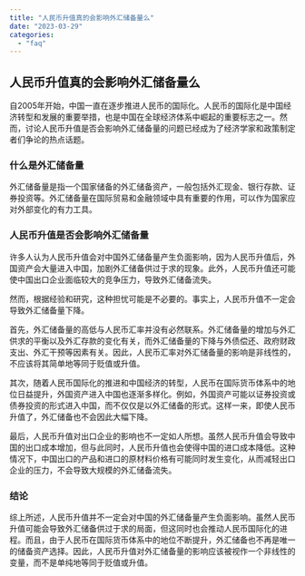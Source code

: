 ```yaml
---
title: "人民币升值真的会影响外汇储备量么"
date: "2023-03-29"
categories: 
  - "faq"
---
```


## 人民币升值真的会影响外汇储备量么

自2005年开始，中国一直在逐步推进人民币的国际化。人民币的国际化是中国经济转型和发展的重要举措，也是中国在全球经济体系中崛起的重要标志之一。然而，讨论人民币升值是否会影响外汇储备量的问题已经成为了经济学家和政策制定者们争论的热点话题。

### 什么是外汇储备量

外汇储备量是指一个国家储备的外汇储备资产，一般包括外汇现金、银行存款、证券投资等。外汇储备量在国际贸易和金融领域中具有重要的作用，可以作为国家应对外部变化的有力工具。

### 人民币升值是否会影响外汇储备量

许多人认为人民币升值会对中国外汇储备量产生负面影响，因为人民币升值后，外国资产会大量进入中国，加剧外汇储备供过于求的现象。此外，人民币升值还可能使中国出口企业面临较大的竞争压力，导致外汇储备流失。

然而，根据经验和研究，这种担忧可能是不必要的。事实上，人民币升值不一定会导致外汇储备量下降。

首先，外汇储备量的高低与人民币汇率并没有必然联系。外汇储备量的增加与外汇供求的平衡以及外汇存款的变化有关，而外汇储备量的下降与外债偿还、政府财政支出、外汇干预等因素有关。因此，人民币汇率对外汇储备量的影响是非线性的，不应该将其简单地等同于贬值或升值。

其次，随着人民币国际化的推进和中国经济的转型，人民币在国际货币体系中的地位日益提升，外国资产进入中国也逐渐多样化。例如，外国资产可能以证券投资或债券投资的形式进入中国，而不仅仅是以外汇储备的形式。这样一来，即使人民币升值了，外汇储备也不会因此大幅下降。

最后，人民币升值对出口企业的影响也不一定如人所想。虽然人民币升值会导致中国的出口成本增加，但与此同时，人民币升值也会使得中国的进口成本降低。这种情况下，中国出口的产品和进口的原材料价格有可能同时发生变化，从而减轻出口企业的压力，不会导致大规模的外汇储备流失。

### 结论

综上所述，人民币升值并不一定会对中国的外汇储备量产生负面影响。虽然人民币升值可能会导致外汇储备供过于求的局面，但这同时也会推动人民币国际化的进程。而且，由于人民币在国际货币体系中的地位不断提升，外汇储备也不再是唯一的储备资产选择。因此，人民币升值对外汇储备量的影响应该被视作一个非线性的变量，而不是单纯地等同于贬值或升值。
